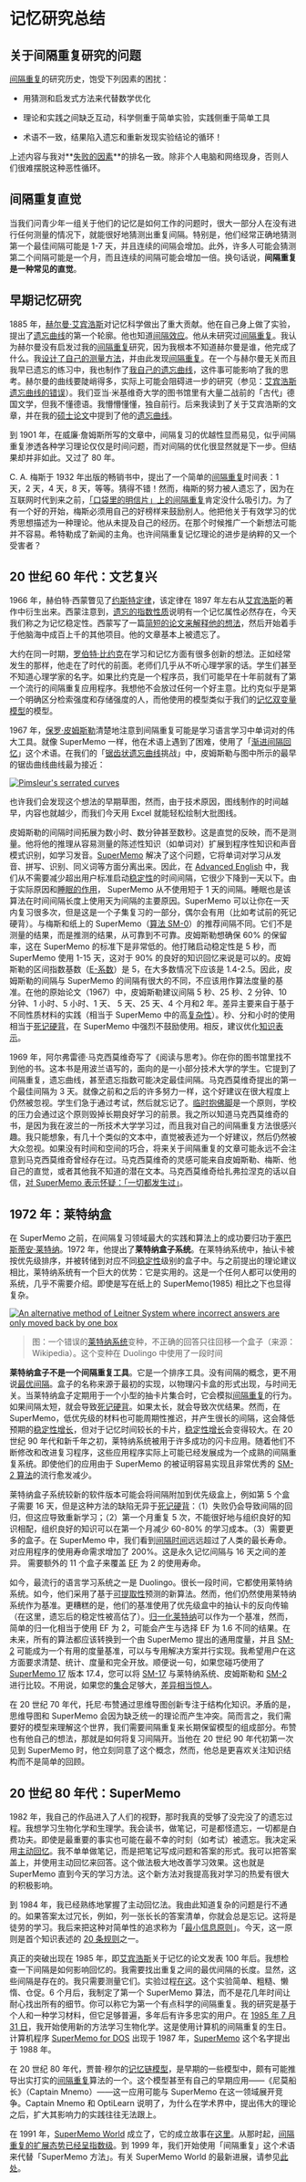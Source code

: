 # 记忆研究总结

## 关于间隔重复研究的问题

[间隔重复](https://supermemo.guru/wiki/Spaced_repetition)的研究历史，饱受下列因素的困扰：

- 用猜测和启发式方法来代替数学优化

- 理论和实践之间缺乏互动，科学侧重于简单实验，实践侧重于简单工具

- 术语不一致，结果陷入遗忘和重新发现实验结论的循环！

上述内容与我对**[失败的因素](https://supermemo.guru/wiki/Why_spaced_repetition_research_kept_failing%3F#Formula_for_research_failure)**的排名一致。除非个人电脑和网络现身，否则人们很难摆脱这种恶性循环。

## 间隔重复直觉

当我们问青少年一组关于他们的记忆是如何工作的问题时，很大一部分人在没有进行任何测量的情况下，就能很好地猜测出重复间隔。特别是，他们经常正确地猜测第一个最佳间隔可能是 1-7 天，并且连续的间隔会增加。此外，许多人可能会猜测第二个间隔可能是一个月，而且连续的间隔可能会增加一倍。换句话说，**间隔重复是一种常见的直觉**。

## 早期记忆研究

1885 年，[赫尔曼·艾宾浩斯](https://supermemo.guru/wiki/Hermann_Ebbinghaus)对记忆科学做出了重大贡献。他在自己身上做了实验，提出了[遗忘曲线](https://supermemo.guru/wiki/Forgetting_curve)的第一个轮廓。他也知道[间隔效应](https://supermemo.guru/wiki/Spacing_effect)。他从未研究过[间隔重复](https://supermemo.guru/wiki/Spaced_repetition)。我认为赫尔曼没有启发过我的[间隔重复](https://supermemo.guru/wiki/Spaced_repetition)研究，因为我根本不知道赫尔曼是谁，他完成了什么。我[设计了自己的测量方法](https://supermemo.guru/wiki/Birth_of_SuperMemo)，并由此发现[间隔重复](https://supermemo.guru/wiki/Spaced_repetition)。在一个与赫尔曼无关而且我早已遗忘的练习中，我也制作了[我自己的遗忘曲线](https://supermemo.guru/wiki/why_spaced_repetition_research_kept_failing%3f#forgetting_curve_1984)，这件事可能影响了我的思考。赫尔曼的曲线要陡峭得多，实际上可能会阻碍进一步的研究（参见：[艾宾浩斯遗忘曲线的错误](https://supermemo.guru/wiki/Error_of_Ebbinghaus_forgetting_curve)）。我们亚当·米基维奇大学的图书馆里有大量二战前的「古代」德国文学，但我不懂德语。我懵懵懂懂，独自前行。后来我读到了关于艾宾浩斯的文章，并在我的[硕士论文](https://supermemo.guru/wiki/Master's_Thesis)中提到了他的[遗忘曲线](https://supermemo.guru/wiki/Forgetting_curve)。

到 1901 年，在威廉·詹姆斯所写的文章中，间隔复习的优越性显而易见，似乎间隔重复渗透各种学习理论仅仅是时间问题，而对间隔的优化很显然就是下一步。但结果却并非如此。又过了 80 年。

C. A. 梅斯于 1932 年出版的畅销书中，提出了一个简单的[间隔重复](https://supermemo.guru/wiki/Spaced_repetition)时间表：1 天，2 天，4 天，8 天，等等。猜得不错！然而，梅斯的努力被人遗忘了，因为在互联网时代到来之前，[「口袋里的明信片」上的间隔重复](https://supermemo.guru/wiki/SuperMemo_on_paper)肯定没什么吸引力。为了有一个好的开始，梅斯必须用自己的好榜样来鼓励别人。他把他关于有效学习的优秀思想描述为一种理论。他从未提及自己的经历。在那个时候推广一个新想法可能并不容易。希特勒成了新闻的主角。也许间隔重复记忆理论的进步是纳粹的又一个受害者？

## 20 世纪 60 年代：文艺复兴

1966 年，赫伯特·西蒙瞥见了[约斯特定律](https://supermemo.guru/wiki/Jost's_law)，该定律在 1897 年左右从[艾宾浩斯](https://supermemo.guru/wiki/Ebbinghaus)的著作中衍生出来。西蒙注意到，[遗忘的指数性质](https://supermemo.guru/wiki/Exponential_nature_of_forgetting)说明有一个记忆属性必然存在，今天我们称之为记忆稳定性。西蒙写了一篇[简短的论文来解释他的想法](https://supermemo.guru/wiki/Herbert_Simon_predicted_two_component_model_of_memory)，然后开始着手于他脑海中成百上千的其他项目。他的文章基本上被遗忘了。

大约在同一时期，[罗伯特·比约克](https://supermemo.guru/wiki/Robert_Bjork)在学习和记忆方面有很多创新的想法。正如经常发生的那样，他走在了时代的前面。老师们几乎从不听心理学家的话。学生们甚至不知道心理学家的名字。如果比约克是一个程序员，我们可能早在十年前就有了第一个流行的间隔重复应用程序。我想他不会放过任何一个好主意。比约克似乎是第一个明确区分检索强度和存储强度的人，而他使用的模型类似于我们的[记忆双变量模型](https://supermemo.guru/wiki/Two_component_model_of_memory)的模型。

1967 年，[保罗·皮姆斯勒](https://en.wikipedia.org/wiki/Paul_Pimsleur)清楚地注意到间隔重复可能是学习语言学习中单词对的伟大工具。就像 SuperMemo 一样，他在术语上遇到了困难，使用了「[渐进间隔回忆](https://supermemo.guru/wiki/Alternative_terms_for_spaced_repetition)」这个术语。在我们的「[锯齿状遗忘曲线](https://www.supermemo.com/pl/blog/diebbinghaes-invent-spac-repetition)挑战」中，皮姆斯勒与图中所示的最早的锯齿曲线曲线最为接近：

[![Pimsleur's serrated curves](https://supermemo.guru/images/5/53/Pimsleur_serrated_curves.jpg)](https://supermemo.guru/wiki/File:Pimsleur_serrated_curves.jpg)

也许我们会发现这个想法的早期草图，然而，由于技术原因，图线制作的时间越早，内容也就越少，而我们今天用 Excel 就能轻松绘制大批图线。

皮姆斯勒的间隔时间拓展为数小时、数分钟甚至数秒。这是直觉的反映，而不是测量。他将他的推理从容易测量的陈述性知识（如单词对）扩展到程序性知识和声音模式识别，如学习发音。[SuperMemo](https://supermemo.guru/wiki/SuperMemo) 解决了这个问题，它将单词对学习从发音、拼写、识别、同义词等方面分离出来。因此，在 [Advanced English](https://supermemo.guru/wiki/Advanced_English) 中，我们从不需要减少超出用户标准启动[稳定性](https://supermemo.guru/wiki/Stability)的时间间隔，它很少下降到一天以下。由于实际原因和[睡眠的作用](https://supermemo.guru/wiki/Science_of_sleep)， SuperMemo 从不使用短于 1 天的间隔。睡眠也是该算法在时间间隔长度上使用天为间隔的主要原因。SuperMemo 可以让你在一天内复习很多次，但是这是一个子集复习的一部分，偶尔会有用（比如考试前的死记硬背）。与梅斯和纸上的 SuperMemo（[算法 SM-0](https://supermemo.guru/wiki/The_birthday_of_spaced_repetition:_July_31,_1985#First_spaced_repetition_algorithm:_Algorithm_SM-0.2C_Aug_25.2C_1985)）的推荐间隔不同。它们不是测量的结果，而是推测的结果，从可靠到不可靠。皮姆斯勒想确保 60% 的保留率，这在 SuperMemo 的标准下是非常低的。他打赌启动稳定性是 5 秒，而 SuperMemo 使用 1-15 天，这对于 90% 的良好的知识回忆来说是可以的。皮姆斯勒的区间指数基数（[E-系数](https://supermemo.guru/wiki/E-Factor)）是 5，在大多数情况下应该是 1.4-2.5。因此，皮姆斯勒的间隔与 SuperMemo 的间隔有很大的不同，不应该用作算法度量的基准。在他的原始论文（1967）中，皮姆斯勒建议间隔 5 秒、25 秒、2 分钟、10 分钟、1 小时、5 小时、1 天、 5 天、25 天、4 个月和2 年。差异主要来自于基于不同性质材料的实践（相当于 SuperMemo 中的高[复杂性](https://supermemo.guru/wiki/Complexity)）。秒、分和小时的使用相当于[死记硬背](https://supermemo.guru/wiki/Cramming)，在 SuperMemo 中强烈不鼓励使用。相反，建议优化[知识表示](https://supermemo.guru/wiki/20_rules)。

1969 年，阿尔弗雷德·马克西莫维奇写了《阅读与思考》。你在你的图书馆里找不到他的书。这本书是用波兰语写的，面向的是一小部分技术大学的学生。它提到了间隔重复，遗忘曲线，甚至遗忘指数可能决定最佳间隔。马克西莫维奇提出的第一个最佳间隔为 3 天。就像之前和之后的许多努力一样，这个好建议在很大程度上仍然被忽视。学生们急于通过考试，然后就忘记了。[临时抱佛脚](https://supermemo.guru/wiki/Cram_and_dump)是一个原则，学校的压力会通过这个原则毁掉长期良好学习的前景。我之所以知道马克西莫维奇的书，是因为我在波兰的一所技术大学学习过，而且我对自己的间隔重复方法很感兴趣。我只能想象，有几十个类似的文本中，直觉被表述为一个好建议，然后仍然被大众忽视。如果没有时间和空间的巧合，将来关于间隔重复的文章可能永远不会注意到马克西莫维奇曾经存在过。马克西莫维奇的灵感可能来自皮姆斯勒、梅斯、他自己的直觉，或者其他我不知道的潜在文本。马克西莫维奇给扎弗拉涅克的话以自信，[对 SuperMemo 表示怀疑：「一切都发生过」](http://www.super-memory.com/articles/users/szafraniec.htm)。

## 1972 年：莱特纳盒

在 SuperMemo 之前，在间隔复习领域最大的实践和算法上的成功要归功于[塞巴斯蒂安·莱特纳](https://en.wikipedia.org/wiki/Sebastian_Leitner)。1972 年，他提出了**莱特纳盒子系统**。在莱特纳系统中，抽认卡被按优先级排序，并被转储到对应不同[稳定性](https://supermemo.guru/wiki/Stability)级别的盒子中。与之前提出的理论建议相比，莱特纳系统有一个巨大的优势：它是实用的。这是一个任何人都可以使用的系统，几乎不需要介绍。即使是写在纸上的 SuperMemo(1985) 相比之下也显得复杂。

[![An alternative method of Leitner System where incorrect answers are only moved back by one box](https://supermemo.guru/images/4/4d/Leitner_system.png)](https://supermemo.guru/wiki/File:Leitner_system.png)

> 图：一个错误的[莱特纳系统](https://supermemo.guru/wiki/Leitner_system)变种，不正确的回答只往回移一个盒子（来源：Wikipedia）。这个变种在 Duolingo 中使用了一段时间

**莱特纳盒子不是一个间隔重复工具**。它是一个排序工具。没有间隔的概念，更不用说[最优间隔](https://supermemo.guru/wiki/Optimum_interval)。盒子的名称来源于最初的实现，以物理闪卡盒的形式出现，与时间无关。当莱特纳盒子定期用于一个小型的抽卡片集合时，它会模拟[间隔重复](https://supermemo.guru/wiki/Spaced_repetition)的行为。如果间隔太短，就会导致[死记硬背](https://supermemo.guru/wiki/Cramming)。如果太长，就会导致次优结果。然而，在 SuperMemo，低优先级的材料也可能周期性推迟，并产生很长的间隔，这会降低预期的[稳定性增长](https://supermemo.guru/wiki/Stability_increase)，但对于记忆时间较长的卡片，[稳定性增长](https://supermemo.guru/wiki/Stability_increase)会变得较大。在 20 世纪 90 年代和新千年之初，莱特纳系统被用于许多成功的闪卡应用。随着他们不断修改和改进复习程序，这些应用程序实际上可能已经发展成为一个成熟的间隔重复系统。即使他们的应用由于 SuperMemo 的被证明容易实现且非常优秀的 [SM-2 算法](https://supermemo.guru/wiki/Algorithm_SM-2)的流行愈发减少。

莱特纳盒子系统较新的软件版本可能会将间隔附加到优先级盒上，例如第 5 个盒子需要 16 天，但是这种方法的缺陷无异于[死记硬背](https://supermemo.guru/wiki/Cramming)：（1）失败仍会导致间隔的回归，但这应导致重新学习；（2）第一个月重复 5 次，不能很好地与组织良好的知识相配，组织良好的知识可以在第一个月减少 60-80% 的学习成本。（3）需要更多的盒子。在 SuperMemo 中，我们看到[间隔时间](https://supermemo.guru/wiki/Interval)远远超过了人类的最长寿命。对应用程序的使用寿命需求增加了 200%。这是永久记忆间隔与 16 天之间的差异。 需要额外的 11 个盒子来覆盖 [EF](https://supermemo.guru/wiki/E-factor) 为 2 的使用寿命。

如今，最流行的语言学习系统之一是 Duolingo。很长一段时间，它都使用莱特纳系统。如今，他们采用了基于[可提取性](https://supermemo.guru/wiki/Retrievability)预测的新算法。然而，他们仍然使用莱特纳系统作为基准。更糟糕的是，他们的基准使用了优先级盒中的抽认卡的反向传输（在这里，遗忘后的稳定性被高估了）。[归一化莱特纳](https://supermemo.guru/wiki/Leitner_box)可以作为一个基准，然而，简单的归一化相当于使用 EF 为 2，可能会产生与选择 EF 为 1.6 不同的结果。在未来，所有的算法都应该转换到一个由 SuperMemo 提出的通用度量，并且 [SM-2](https://supermemo.guru/wiki/Algorithm_SM-2) 可能成为一个有用的度量基准，可以与专用解决方案并行实现。我希望用户在这方面要求清楚、统计、度量和完全开放。顺便说一句，如果您碰巧使用了[SuperMemo 17](https://supermemo.guru/wiki/SuperMemo_17) 版本 17.4，您可以将 [SM-17](https://supermemo.guru/wiki/SuperMemo_17) 与莱特纳系统、皮姆斯勒和 [SM-2](https://supermemo.guru/wiki/Algorithm_SM-2) 进行比较。不用说，如果您的[集合](https://supermemo.guru/wiki/Collection)足够大，[差异相当惊人](https://supermemo.guru/wiki/Universal_metric)。

在 20 世纪 70 年代，托尼·布赞通过思维导图创新专注于结构化知识。矛盾的是，思维导图和 SuperMemo 会因为缺乏统一的理论而产生冲突。简而言之，我们需要好的模型来理解这个世界，我们需要间隔重复来长期保留模型的组成部分。布赞也有他自己的想法，那就是如何将复习间隔开。当他在 20 世纪 90 年代初第一次见到 SuperMemo 时，他立刻同意了这个概念，然而，他总是更喜欢关注知识结构而不是简单的回顾。

## 20 世纪 80 年代：SuperMemo

1982 年，我自己的作品进入了人们的视野，那时我真的受够了没完没了的遗忘过程。我想学习生物化学和生理学。我会读书，做笔记，可是都怪遗忘，一切都是白费功夫。即使是最重要的事实也可能在最不幸的时刻（如考试）被遗忘。我决定采用[主动回忆](https://supermemo.guru/wiki/Active_recall)。我不单单做笔记，而是把笔记写成问题和答案的形式。我可以把答案盖上，并使用主动回忆来回答。这个做法极大地改善学习效果。这也就是 SuperMemo 直到今天的学习方法。这个新方法对我提高我对学习的热爱有很大的积极影响。

到 1984 年，我已经熟练地掌握了主动回忆法。我由此知道复杂的问题是行不通的。如果答案太过冗长，例如，列一张长长的答案清单，你就会总是忘记。这将是徒劳的学习。我后来把这种对简单性的追求称为「[最小信息原则](https://supermemo.guru/wiki/Minimum_information_principle)」。今天，这一原则是首个知识表述的 [20 条规则](https://supermemo.guru/wiki/20_rules)之一。

真正的突破出现在 1985 年，即[艾宾浩斯](https://supermemo.guru/wiki/Ebbinghaus)关于记忆的论文发表 100 年后。我想检查一下间隔是如何影响回忆的。我需要找出重复之间的最优间隔的长度。显然，这些间隔是存在的。我只需要测量它们。实验过程[在这](https://supermemo.guru/wiki/The_birthday_of_spaced_repetition:_July_31,_1985#Experiment)。这个实验简单、粗糙、懒惰、仓促。6 个月后，我制定了第一个 SuperMemo 算法，而不是花几年时间让耐心找出所有的细节。你可以称它为第一个有点科学的间隔重复。我的研究是基于个人和一种学习材料，但它足够普遍，多年后有许多忠实的用户。在 [1985 年 7 月 31 日](https://supermemo.guru/wiki/Birth_of_SuperMemo)，我开始使用新的方法学习生物化学。这是使用计算机的间隔重复的生日。计算机程序 [SuperMemo for DOS](https://supermemo.guru/wiki/SuperMemo_for_DOS) 出现于 1987 年，[SuperMemo](https://supermemo.guru/wiki/SuperMemo) 这个名字提出于 1988 年。

在 20 世纪 80 年代，贾普·穆尔的[记忆链模型](https://supermemo.guru/wiki/Memory_Chain_Model)，是早期的一些模型中，颇有可能推导出实打实的[间隔重复](https://supermemo.guru/wiki/Spaced_repetition)算法的一个。这个模型甚至有自己的早期应用——《尼莫船长》（Captain Mnemo）——这一应用可能与 SuperMemo 在这一领域展开竞争。Captain Mnemo 和 OptiLearn 说明了，为什么在学术界中，提出伟大的理论之后，扩大其影响力的实践往往无法跟上。

在 1991 年，[SuperMemo World](https://supermemo.guru/wiki/SuperMemo_World) 成立了，它的成立故事在[这里](https://supermemo.guru/wiki/Employing_forgetting_curves_in_spaced_repetition_(1991))。从那时起，[间隔重复的扩展态势已经呈指数级](https://supermemo.guru/wiki/Exponential_adoption_of_spaced_repetition)。到 1999 年，我们开始使用「间隔重复」这个术语来代替「SuperMemo 方法」。有关 SuperMemo World 的最新进展，请参见[此处](https://www.supermemo.com/en/blog)。